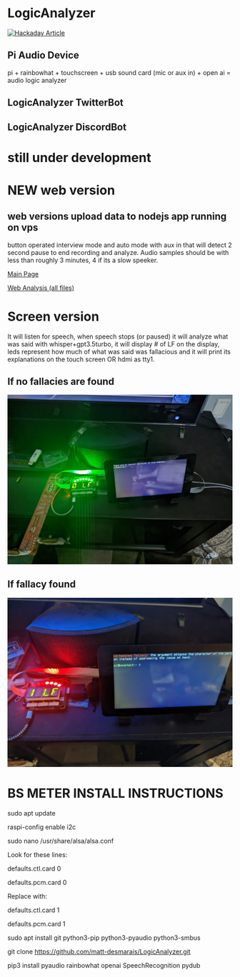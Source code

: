 # LogicAnalyzer 
[![Hackaday Article](https://img.shields.io/badge/Hackaday-Article-blue)](https://hackaday.com/2023/04/06/chatgpt-powers-a-different-kind-of-logic-analyzer/)
## Pi Audio Device
pi + rainbowhat + touchscreen + usb sound card (mic or aux in) + open ai = audio logic analyzer
## LogicAnalyzer TwitterBot
## LogicAnalyzer DiscordBot
# still under development
# NEW web version
## web versions upload data to nodejs app running on vps
button operated interview mode and auto mode with aux in that will detect 2 second pause to end recording and analyze. Audio samples should be with less than roughly 3 minutes, 4 if its a slow speeker.

[Main Page](https://bullshit.mattthemaker.org/)

[Web Analysis (all files)](https://bullshit.mattthemaker.org/files)

# Screen version
It will listen for speech, when speech stops (or paused) it will analyze what was said with whisper+gpt3.5turbo, it will display # of LF on the display, leds represent how much of what was said was fallacious and it will print its explanations on the touch screen OR hdmi as tty1.

## If no fallacies are found
![No Fallacies Found](https://github.com/matt-desmarais/LogicAnalyzer/raw/main/PXL_20230331_202900977.jpg)

## If fallacy found
![Fallacy Detected](https://github.com/matt-desmarais/LogicAnalyzer/raw/main/PXL_20230331_213810695%20(1).jpg)


# BS METER INSTALL INSTRUCTIONS

sudo apt update

raspi-config enable i2c

sudo nano /usr/share/alsa/alsa.conf

Look for these lines:

defaults.ctl.card 0

defaults.pcm.card 0

Replace with:

defaults.ctl.card 1

defaults.pcm.card 1


sudo apt install git python3-pip python3-pyaudio python3-smbus

git clone https://github.com/matt-desmarais/LogicAnalyzer.git

pip3 install pyaudio rainbowhat openai SpeechRecognition pydub
